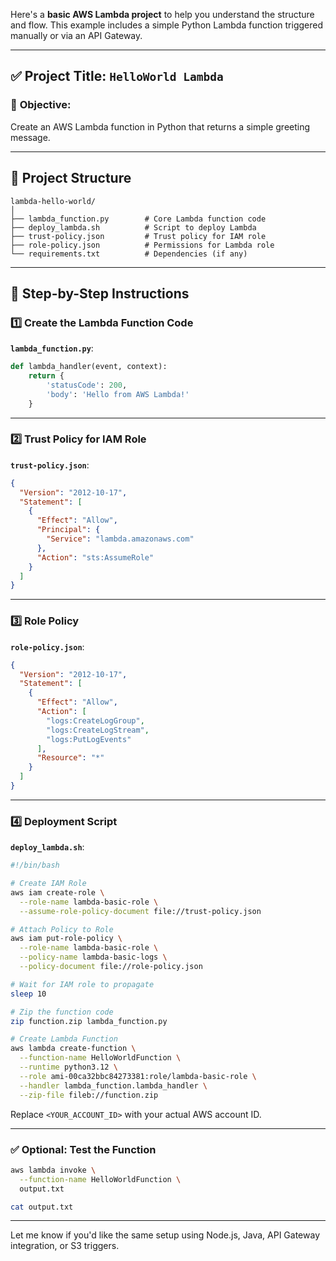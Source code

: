 
Here's a **basic AWS Lambda project** to help you understand the structure and flow. This example includes a simple Python Lambda function triggered manually or via an API Gateway.

---

## ✅ **Project Title**: `HelloWorld Lambda`

### 🎯 **Objective**:

Create an AWS Lambda function in Python that returns a simple greeting message.

---

## 📁 **Project Structure**

```
lambda-hello-world/
│
├── lambda_function.py        # Core Lambda function code
├── deploy_lambda.sh          # Script to deploy Lambda
├── trust-policy.json         # Trust policy for IAM role
├── role-policy.json          # Permissions for Lambda role
└── requirements.txt          # Dependencies (if any)
```

---

## 🧠 **Step-by-Step Instructions**

### 1️⃣ Create the Lambda Function Code

**`lambda_function.py`**:

```python
def lambda_handler(event, context):
    return {
        'statusCode': 200,
        'body': 'Hello from AWS Lambda!'
    }
```

---

### 2️⃣ Trust Policy for IAM Role

**`trust-policy.json`**:

```json
{
  "Version": "2012-10-17",
  "Statement": [
    {
      "Effect": "Allow",
      "Principal": {
        "Service": "lambda.amazonaws.com"
      },
      "Action": "sts:AssumeRole"
    }
  ]
}
```

---

### 3️⃣ Role Policy

**`role-policy.json`**:

```json
{
  "Version": "2012-10-17",
  "Statement": [
    {
      "Effect": "Allow",
      "Action": [
        "logs:CreateLogGroup",
        "logs:CreateLogStream",
        "logs:PutLogEvents"
      ],
      "Resource": "*"
    }
  ]
}
```

---

### 4️⃣ Deployment Script

**`deploy_lambda.sh`**:

```bash
#!/bin/bash

# Create IAM Role
aws iam create-role \
  --role-name lambda-basic-role \
  --assume-role-policy-document file://trust-policy.json

# Attach Policy to Role
aws iam put-role-policy \
  --role-name lambda-basic-role \
  --policy-name lambda-basic-logs \
  --policy-document file://role-policy.json

# Wait for IAM role to propagate
sleep 10

# Zip the function code
zip function.zip lambda_function.py

# Create Lambda Function
aws lambda create-function \
  --function-name HelloWorldFunction \
  --runtime python3.12 \
  --role ami-00ca32bbc84273381:role/lambda-basic-role \
  --handler lambda_function.lambda_handler \
  --zip-file fileb://function.zip
```

Replace `<YOUR_ACCOUNT_ID>` with your actual AWS account ID.

---

### ✅ Optional: Test the Function

```bash
aws lambda invoke \
  --function-name HelloWorldFunction \
  output.txt

cat output.txt
```

---

Let me know if you'd like the same setup using Node.js, Java, API Gateway integration, or S3 triggers.
